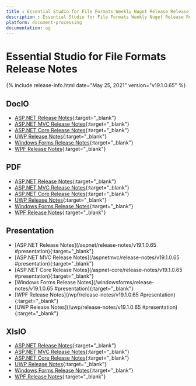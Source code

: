 ```yaml
---
title : Essential Studio for File Formats Weekly Nuget Release Release Notes  
description : Essential Studio for File Formats Weekly Nuget Release Release Notes  
platform: document-processing
documentation: ug
---
```


# Essential Studio for File Formats  Release Notes  

{% include release-info.html date="May 25, 2021" version="v19.1.0.65" %} 

## DocIO

* [ASP.NET Release Notes](/aspnet/release-notes/v19.1.0.65#docio){:target="_blank"}
* [ASP.NET MVC Release Notes](/aspnetmvc/release-notes/v19.1.0.65#docio){:target="_blank"}
* [ASP.NET Core Release Notes](/aspnet-core/release-notes/v19.1.0.65#docio){:target="_blank"}
* [UWP Release Notes](/uwp/release-notes/v19.1.0.65#docio){:target="_blank"}
* [Windows Forms Release Notes](/windowsforms/release-notes/v19.1.0.65#docio){:target="_blank"}
* [WPF Release Notes](/wpf/release-notes/v19.1.0.65#docio){:target="_blank"}


## PDF

* [ASP.NET Release Notes](/aspnet/release-notes/v19.1.0.65#pdf){:target="_blank"}
* [ASP.NET MVC Release Notes](/aspnetmvc/release-notes/v19.1.0.65#pdf){:target="_blank"}
* [ASP.NET Core Release Notes](/aspnet-core/release-notes/v19.1.0.65#pdf){:target="_blank"}
* [UWP Release Notes](/uwp/release-notes/v19.1.0.65#pdf){:target="_blank"}
* [Windows Forms Release Notes](/windowsforms/release-notes/v19.1.0.65#pdf){:target="_blank"}
* [WPF Release Notes](/wpf/release-notes/v19.1.0.65#pdf){:target="_blank"}


## Presentation

* [ASP.NET Release Notes](/aspnet/release-notes/v19.1.0.65
#presentation){:target="_blank"}
* [ASP.NET MVC Release Notes](/aspnetmvc/release-notes/v19.1.0.65
#presentation){:target="_blank"}
* [ASP.NET Core Release Notes](/aspnet-core/release-notes/v19.1.0.65
#presentation){:target="_blank"}
* [Windows Forms Release Notes](/windowsforms/release-notes/v19.1.0.65
#presentation){:target="_blank"}
* [WPF Release Notes](/wpf/release-notes/v19.1.0.65
#presentation){:target="_blank"}
* [UWP Release Notes](/uwp/release-notes/v19.1.0.65
#presentation){:target="_blank"}


## XlsIO

* [ASP.NET Release Notes](/aspnet/release-notes/v19.1.0.65#xlsio){:target="_blank"}
* [ASP.NET MVC Release Notes](/aspnetmvc/release-notes/v19.1.0.65#xlsio){:target="_blank"}
* [ASP.NET Core Release Notes](/aspnet-core/release-notes/v19.1.0.65#xlsio){:target="_blank"}
* [UWP Release Notes](/uwp/release-notes/v19.1.0.65#xlsio){:target="_blank"}
* [Windows Forms Release Notes](/windowsforms/release-notes/v19.1.0.65#xlsio){:target="_blank"}
* [WPF Release Notes](/wpf/release-notes/v19.1.0.65#xlsio){:target="_blank"}